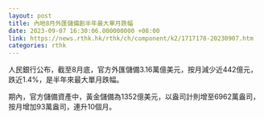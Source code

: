 ```yaml
---
layout: post
title: 內地8月外匯儲備創半年最大單月跌幅
date: 2023-09-07 16:30:06.000000000 +08:00
link: https://news.rthk.hk/rthk/ch/component/k2/1717178-20230907.htm
categories: rthk
---
```


人民銀行公布，截至8月底，官方外匯儲備3.16萬億美元，按月減少近442億元，跌近1.4%，是半年來最大單月跌幅。

期內，官方儲備資產中，黃金儲備為1352億美元，以盎司計則增至6962萬盎司，按月增加93萬盎司，連升10個月。
